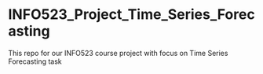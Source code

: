 # INFO523_Project_Time_Series_Forecasting
This repo for our INFO523 course project with focus on Time Series Forecasting task
